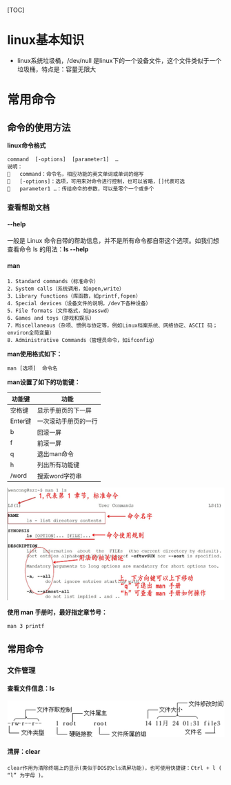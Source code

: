 [TOC]

# linux基本知识

- linux系统垃圾桶，/dev/null 是linux下的一个设备文件，这个文件类似于一个垃圾桶，特点是：容量无限大

# 常用命令

## 命令的使用方法

**linux命令格式**

```shell
command  [-options]  [parameter1]  … 
说明：
	command：命令名，相应功能的英文单词或单词的缩写
	[-options]：选项，可用来对命令进行控制，也可以省略，[]代表可选
	parameter1 …：传给命令的参数，可以是零个一个或多个

```

### 查看帮助文档

#### --help

一般是 Linux 命令自带的帮助信息，并不是所有命令都自带这个选项。如我们想查看命令 ls 的用法：**ls --help**

#### man

```shell
1．Standard commands（标准命令）
2．System calls（系统调用，如open,write）
3．Library functions（库函数，如printf,fopen）
4．Special devices（设备文件的说明，/dev下各种设备）
5．File formats（文件格式，如passwd）
6．Games and toys（游戏和娱乐）
7．Miscellaneous（杂项、惯例与协定等，例如Linux档案系统、网络协定、ASCII 码；environ全局变量）
8．Administrative Commands（管理员命令，如ifconfig） 
```

**man使用格式如下：**

```shell
man [选项]  命令名
```

**man设置了如下的功能键：**

| **功能键** | **功能**             |
| ---------- | -------------------- |
| 空格键     | 显示手册页的下一屏   |
| Enter键    | 一次滚动手册页的一行 |
| b          | 回滚一屏             |
| f          | 前滚一屏             |
| q          | 退出man命令          |
| h          | 列出所有功能键       |
| /word      | 搜索word字符串       |

![](linux%E5%9F%BA%E7%A1%80%E7%9F%A5%E8%AF%86.assets/man.jpg)

**使用 man 手册时，最好指定章节号：**

```shell
man 3 printf
```

## 常用命令

### 文件管理

#### 查看文件信息：ls

![](linux%E5%9F%BA%E7%A1%80%E7%9F%A5%E8%AF%86.assets/ls.png)

#### 清屏：clear 

```shell
clear作用为清除终端上的显示(类似于DOS的cls清屏功能)，也可使用快捷键：Ctrl + l ( “l” 为字母 )。
```

